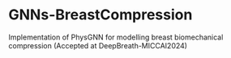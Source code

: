 # GNNs-BreastCompression
Implementation of PhysGNN for modelling breast biomechanical compression (Accepted at DeepBreath-MICCAI2024)

